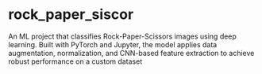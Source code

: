 # rock_paper_siscor
An ML project that classifies Rock-Paper-Scissors images using deep learning. Built with PyTorch and Jupyter, the model applies data augmentation, normalization, and CNN-based feature extraction to achieve robust performance on a custom dataset
